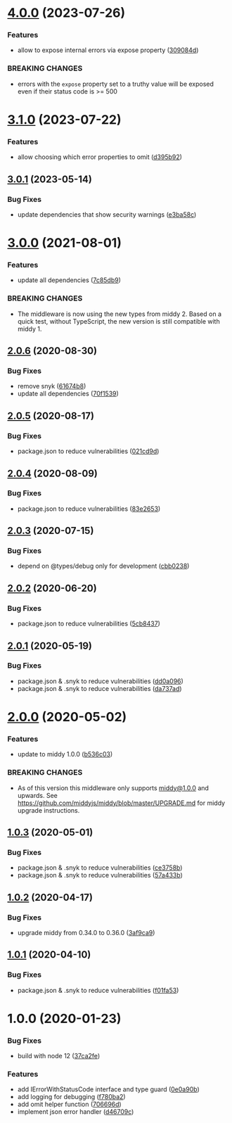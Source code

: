 # [4.0.0](https://github.com/dbartholomae/middy-middleware-json-error-handler/compare/3.1.0...4.0.0) (2023-07-26)


### Features

* allow to expose internal errors via expose property ([309084d](https://github.com/dbartholomae/middy-middleware-json-error-handler/commit/309084dc6067400fd915200f69aac1a3b9ff140d))


### BREAKING CHANGES

* errors with the `expose` property set to a truthy
value will be exposed even if their status code is >= 500

# [3.1.0](https://github.com/dbartholomae/middy-middleware-json-error-handler/compare/3.0.1...3.1.0) (2023-07-22)


### Features

* allow choosing which error properties to omit ([d395b92](https://github.com/dbartholomae/middy-middleware-json-error-handler/commit/d395b920aa2382e749ff7673f040cf700d8a7876))

## [3.0.1](https://github.com/dbartholomae/middy-middleware-json-error-handler/compare/3.0.0...3.0.1) (2023-05-14)


### Bug Fixes

* update dependencies that show security warnings ([e3ba58c](https://github.com/dbartholomae/middy-middleware-json-error-handler/commit/e3ba58cbb8f29b610abe2739a81b62db2454805b))

# [3.0.0](https://github.com/dbartholomae/middy-middleware-json-error-handler/compare/2.0.6...3.0.0) (2021-08-01)


### Features

* update all dependencies ([7c85db9](https://github.com/dbartholomae/middy-middleware-json-error-handler/commit/7c85db93a46a491e21d980332f10af7c61947151))


### BREAKING CHANGES

* The middleware is now using the new types from middy 2. Based on a quick test, without TypeScript, the new version is still compatible with middy 1.

## [2.0.6](https://github.com/dbartholomae/middy-middleware-json-error-handler/compare/2.0.5...2.0.6) (2020-08-30)


### Bug Fixes

* remove snyk ([61674b8](https://github.com/dbartholomae/middy-middleware-json-error-handler/commit/61674b87fc4a7b897efa0d624fd4a5d0117215b9))
* update all dependencies ([70f1539](https://github.com/dbartholomae/middy-middleware-json-error-handler/commit/70f15397b3f3b6f175755df15ad3cb029c243213))

## [2.0.5](https://github.com/dbartholomae/middy-middleware-json-error-handler/compare/2.0.4...2.0.5) (2020-08-17)


### Bug Fixes

* package.json to reduce vulnerabilities ([021cd9d](https://github.com/dbartholomae/middy-middleware-json-error-handler/commit/021cd9d0a94c367e2766c7474dddd9de8b3790dd))

## [2.0.4](https://github.com/dbartholomae/middy-middleware-json-error-handler/compare/2.0.3...2.0.4) (2020-08-09)


### Bug Fixes

* package.json to reduce vulnerabilities ([83e2653](https://github.com/dbartholomae/middy-middleware-json-error-handler/commit/83e2653fd8a9d1e4d6db70223f1f793b1d24d89a))

## [2.0.3](https://github.com/dbartholomae/middy-middleware-json-error-handler/compare/2.0.2...2.0.3) (2020-07-15)


### Bug Fixes

* depend on @types/debug only for development ([cbb0238](https://github.com/dbartholomae/middy-middleware-json-error-handler/commit/cbb02381c7574134f413506744aab2c3d4ffaf4f))

## [2.0.2](https://github.com/dbartholomae/middy-middleware-json-error-handler/compare/2.0.1...2.0.2) (2020-06-20)


### Bug Fixes

* package.json to reduce vulnerabilities ([5cb8437](https://github.com/dbartholomae/middy-middleware-json-error-handler/commit/5cb8437fbc0043759eb32f7f20494412e45f93cd))

## [2.0.1](https://github.com/dbartholomae/middy-middleware-json-error-handler/compare/2.0.0...2.0.1) (2020-05-19)


### Bug Fixes

* package.json & .snyk to reduce vulnerabilities ([dd0a096](https://github.com/dbartholomae/middy-middleware-json-error-handler/commit/dd0a096b672d46ad54e7f7ad0ee52ce626f50684))
* package.json & .snyk to reduce vulnerabilities ([da737ad](https://github.com/dbartholomae/middy-middleware-json-error-handler/commit/da737adf920dbd5110dcf46de6d87256527fb140))

# [2.0.0](https://github.com/dbartholomae/middy-middleware-json-error-handler/compare/1.0.3...2.0.0) (2020-05-02)


### Features

* update to middy 1.0.0 ([b536c03](https://github.com/dbartholomae/middy-middleware-json-error-handler/commit/b536c0310c2119f9d67bb19d03982353efc59d07))


### BREAKING CHANGES

* As of this version this middleware only supports middy@1.0.0 and upwards. See https://github.com/middyjs/middy/blob/master/UPGRADE.md for middy upgrade instructions.

## [1.0.3](https://github.com/dbartholomae/middy-middleware-json-error-handler/compare/1.0.2...1.0.3) (2020-05-01)


### Bug Fixes

* package.json & .snyk to reduce vulnerabilities ([ce3758b](https://github.com/dbartholomae/middy-middleware-json-error-handler/commit/ce3758be22d03567f5dfbfbe1da46a91ce502591))
* package.json & .snyk to reduce vulnerabilities ([57a433b](https://github.com/dbartholomae/middy-middleware-json-error-handler/commit/57a433b3ef1bd24814dbdb5a2cf6b4a8a821a8db))

## [1.0.2](https://github.com/dbartholomae/middy-middleware-json-error-handler/compare/1.0.1...1.0.2) (2020-04-17)


### Bug Fixes

* upgrade middy from 0.34.0 to 0.36.0 ([3af9ca9](https://github.com/dbartholomae/middy-middleware-json-error-handler/commit/3af9ca995a6bacb2ab32fa27f8a0ed6fbb3eb5ab))

## [1.0.1](https://github.com/dbartholomae/middy-middleware-json-error-handler/compare/1.0.0...1.0.1) (2020-04-10)


### Bug Fixes

* package.json & .snyk to reduce vulnerabilities ([f01fa53](https://github.com/dbartholomae/middy-middleware-json-error-handler/commit/f01fa5317068b7e2a5b6f37c8dbaa6c8905a3695))

# 1.0.0 (2020-01-23)


### Bug Fixes

* build with node 12 ([37ca2fe](https://github.com/dbartholomae/middy-middleware-json-error-handler/commit/37ca2fee71459d9c16de5797a2606f13fb819a43))


### Features

* add IErrorWithStatusCode interface and type guard ([0e0a90b](https://github.com/dbartholomae/middy-middleware-json-error-handler/commit/0e0a90bd06fced3d620a003e7d81419ddbba4d89))
* add logging for debugging ([f780ba2](https://github.com/dbartholomae/middy-middleware-json-error-handler/commit/f780ba22fe89ee02b3af0d03ea99be9e9c917f54))
* add omit helper function ([706696d](https://github.com/dbartholomae/middy-middleware-json-error-handler/commit/706696d4c84b6a15d31916f753d7de9da66e6cb7))
* implement json error handler ([d46709c](https://github.com/dbartholomae/middy-middleware-json-error-handler/commit/d46709c91257900055393929cdb571eaaf9ab7e6))
